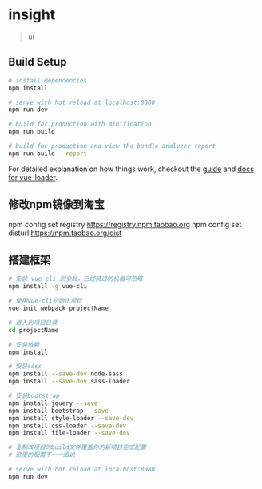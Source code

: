 # insight

> ui

## Build Setup

``` bash
# install dependencies
npm install

# serve with hot reload at localhost:8080
npm run dev

# build for production with minification
npm run build

# build for production and view the bundle analyzer report
npm run build --report
```

For detailed explanation on how things work, checkout the [guide](http://vuejs-templates.github.io/webpack/) and [docs for vue-loader](http://vuejs.github.io/vue-loader).

## 修改npm镜像到淘宝
npm config set registry https://registry.npm.taobao.org
npm config set disturl https://npm.taobao.org/dist




## 搭建框架

``` bash
# 安装 vue-cli 到全局，已经装过的机器可忽略
npm install -g vue-cli

# 使用vue-cli初始化项目
vue init webpack projectName

# 进入到项目目录
cd projectName

# 安装依赖
npm install

# 安装scss
npm install --save-dev node-sass
npm install --save-dev sass-loader

# 安装bootstrap
npm install jquery --save 
npm install bootstrap --save
npm install style-loader --save-dev  
npm install css-loader --save-dev  
npm install file-loader --save-dev

# 复制改项目的build文件覆盖你的新项目完成配置
# 这里的配置不一一细说

# serve with hot reload at localhost:8080
npm run dev